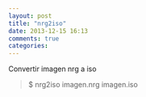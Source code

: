 ```yaml
---
layout: post
title: "nrg2iso"
date: 2013-12-15 16:13
comments: true
categories: 
---
```

Convertir imagen nrg a iso

>$ nrg2iso imagen.nrg imagen.iso

